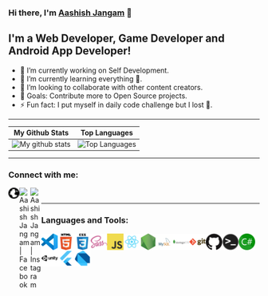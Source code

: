 ### Hi there, I'm [Aashish Jangam][website] 👋

## I'm a Web Developer, Game Developer and Android App Developer!
- 🔭 I’m currently working on Self Development.
- 🌱 I’m currently learning everything 🤣.
- 👯 I’m looking to collaborate with other content creators.
- 🥅 Goals: Contribute more to Open Source projects.
- ⚡ Fun fact: I put myself in daily code challenge but I lost 🤣.

---


|                                               **My Github Stats**                                               |                                                    **Top Languages**                                                    |
| :-------------------------------------------------------------------------------------------------------------: | :---------------------------------------------------------------------------------------------------------------------: |
| ![My github stats](https://github-readme-stats.vercel.app/api?username=aashish55&show_icons=true&theme=vue) | ![Top Languages](https://github-readme-stats.vercel.app/api/top-langs/?username=aashish55&layout=compact&theme=vue) |


---

### Connect with me:

[<img align="left" alt="aashishjangam.com.np" width="22px" src="https://raw.githubusercontent.com/iconic/open-iconic/master/svg/globe.svg" />][website]
[<img align="left" alt="Aashish Jangam | Facebook" width="22px" src="https://cdn.jsdelivr.net/npm/simple-icons@v3/icons/facebook.svg" />][facebook]
[<img align="left" alt="Aashish Jangam | Instagram" width="22px" src="https://cdn.jsdelivr.net/npm/simple-icons@v3/icons/instagram.svg" />][instagram]

<br />

---

### Languages and Tools:

<img align="left" alt="Visual Studio Code" width="33px" src="https://raw.githubusercontent.com/github/explore/80688e429a7d4ef2fca1e82350fe8e3517d3494d/topics/visual-studio-code/visual-studio-code.png" />
<img align="left" alt="HTML5" width="33px" src="https://raw.githubusercontent.com/github/explore/80688e429a7d4ef2fca1e82350fe8e3517d3494d/topics/html/html.png" />
<img align="left" alt="CSS3" width="33px" src="https://raw.githubusercontent.com/github/explore/80688e429a7d4ef2fca1e82350fe8e3517d3494d/topics/css/css.png" />
<img align="left" alt="Sass" width="33px" src="https://raw.githubusercontent.com/github/explore/80688e429a7d4ef2fca1e82350fe8e3517d3494d/topics/sass/sass.png" />
<img align="left" alt="JavaScript" width="33px" src="https://raw.githubusercontent.com/github/explore/80688e429a7d4ef2fca1e82350fe8e3517d3494d/topics/javascript/javascript.png" />
<img align="left" alt="React" width="33px" src="https://raw.githubusercontent.com/github/explore/80688e429a7d4ef2fca1e82350fe8e3517d3494d/topics/react/react.png" />
<img align="left" alt="Node.js" width="33px" src="https://raw.githubusercontent.com/github/explore/80688e429a7d4ef2fca1e82350fe8e3517d3494d/topics/nodejs/nodejs.png" />
<img align="left" alt="MySQL" width="33px" src="https://raw.githubusercontent.com/github/explore/80688e429a7d4ef2fca1e82350fe8e3517d3494d/topics/mysql/mysql.png" />
<img align="left" alt="MongoDB" width="33px" src="https://raw.githubusercontent.com/github/explore/80688e429a7d4ef2fca1e82350fe8e3517d3494d/topics/mongodb/mongodb.png" />
<img align="left" alt="Git" width="33px" src="https://raw.githubusercontent.com/github/explore/80688e429a7d4ef2fca1e82350fe8e3517d3494d/topics/git/git.png" />
<img align="left" alt="GitHub" width="33px" src="https://raw.githubusercontent.com/github/explore/78df643247d429f6cc873026c0622819ad797942/topics/github/github.png" />
<img align="left" alt="HTML5" width="33px" src="https://raw.githubusercontent.com/github/explore/80688e429a7d4ef2fca1e82350fe8e3517d3494d/topics/terminal/terminal.png" />
<img align="left" alt="C#" width="33px" src="https://raw.githubusercontent.com/github/explore/80688e429a7d4ef2fca1e82350fe8e3517d3494d/topics/csharp/csharp.png" />
<img align="left" alt="Unity" width="33px" src="https://raw.githubusercontent.com/github/explore/80688e429a7d4ef2fca1e82350fe8e3517d3494d/topics/unity/unity.png" />
<img align="left" alt="Flutter" width="33px" src="https://raw.githubusercontent.com/github/explore/80688e429a7d4ef2fca1e82350fe8e3517d3494d/topics/flutter/flutter.png" />
<img align="left" alt="Dart" width="33px" src="https://raw.githubusercontent.com/github/explore/80688e429a7d4ef2fca1e82350fe8e3517d3494d/topics/dart/dart.png" />


[website]: https://aashishjangam.com.np
[instagram]: https://www.instagram.com/aashish_jangam/
[facebook]: https://www.facebook.com/aashish.jangam.9

